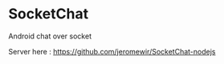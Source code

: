 SocketChat
==========

Android chat over socket

Server here : https://github.com/jeromewir/SocketChat-nodejs
